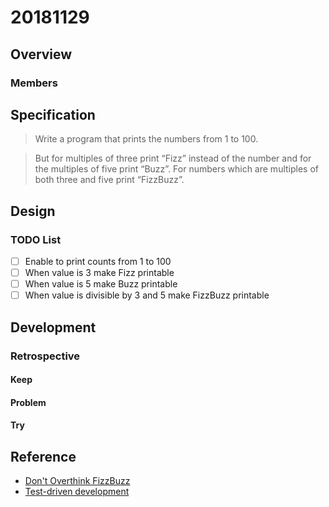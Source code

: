 # 20181129

## Overview

### Members

## Specification

> Write a program that prints the numbers from 1 to 100.

> But for multiples of three print “Fizz” instead of the number and for the multiples of five print “Buzz”. For numbers which are multiples of both three and five print “FizzBuzz”.

## Design

### TODO List

- [ ] Enable to print counts from 1 to 100
- [ ] When value is 3 make Fizz printable
- [ ] When value is 5 make Buzz printable
- [ ] When value is divisible by 3 and 5 make FizzBuzz printable

## Development

### Retrospective

#### Keep

#### Problem

#### Try

## Reference

- [Don't Overthink FizzBuzz](http://weblog.raganwald.com/2007/01/dont-overthink-fizzbuzz.html)
- [Test-driven development](https://en.wikipedia.org/wiki/Test-driven_development)
